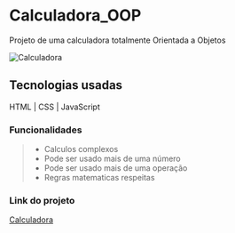 # Calculadora_OOP
Projeto de uma calculadora totalmente Orientada a Objetos

![Calculadora]()

## Tecnologias usadas
HTML |
CSS |
JavaScript

### Funcionalidades
>- Calculos complexos
>- Pode ser usado mais de uma número  
>- Pode ser usado mais de uma operação
>- Regras matematicas respeitas 

### Link do projeto
[Calculadora](https://google.com)
